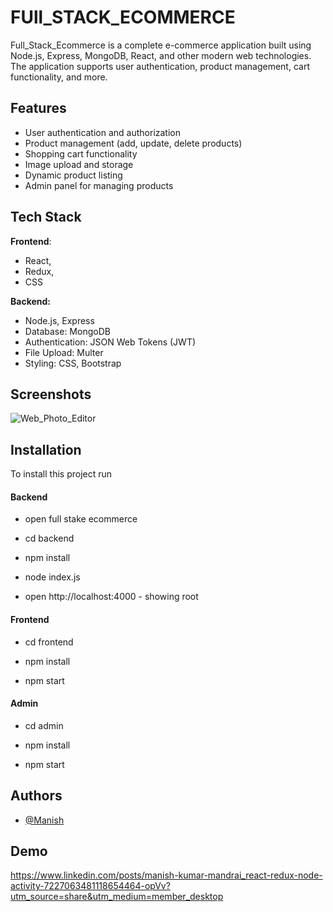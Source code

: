 
# FUll_STACK_ECOMMERCE 

Full_Stack_Ecommerce is a complete e-commerce application built using Node.js, Express, MongoDB, React, and other modern web technologies. The application supports user authentication, product management, cart functionality, and more.
## Features

- User authentication and authorization
- Product management (add, update, delete products)
- Shopping cart functionality
- Image upload and storage
- Dynamic product listing
- Admin panel for managing products
## Tech Stack

**Frontend**:
- React,
- Redux,
- CSS

**Backend:** 
- Node.js, Express
- Database: MongoDB
- Authentication: JSON Web Tokens (JWT)
- File Upload: Multer
- Styling: CSS, Bootstrap

## Screenshots
![Web_Photo_Editor](https://github.com/user-attachments/assets/98880fa8-f975-4821-a1e9-f6046e1c18eb)




## Installation

To install this project run

#### Backend

- open full stake ecommerce

- cd backend 

- npm install

- node index.js

- open http://localhost:4000 - showing root

#### Frontend 

- cd frontend

- npm install

- npm start

#### Admin

- cd admin

- npm install

- npm start

## Authors

- [@Manish](https://github.com/ManishMandrai)


## Demo

https://www.linkedin.com/posts/manish-kumar-mandrai_react-redux-node-activity-7227063481118654464-opVv?utm_source=share&utm_medium=member_desktop


